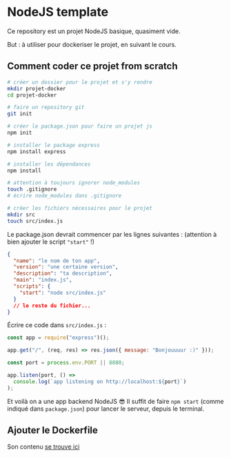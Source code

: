 # NodeJS template

Ce repository est un projet NodeJS basique, quasiment vide.

But : à utiliser pour dockeriser le projet, en suivant le cours.

## Comment coder ce projet from scratch

```sh
# créer un dossier pour le projet et s'y rendre
mkdir projet-docker
cd projet-docker

# faire un repository git
git init

# créer le package.json pour faire un projet js
npm init

# installer le package express
npm install express

# installer les dépendances
npm install

# attention à toujours ignorer node_modules
touch .gitignore
# écrire node_modules dans .gitignore

# créer les fichiers nécessaires pour le projet
mkdir src
touch src/index.js
```

Le package.json devrait commencer par les lignes suivantes :
(attention à bien ajouter le script `"start"` !)

```json
{
  "name": "le nom de ton app",
  "version": "une certaine version",
  "description": "ta description",
  "main": "index.js",
  "scripts": {
    "start": "node src/index.js"
  }
  // le reste du fichier...
}
```

Écrire ce code dans `src/index.js` :

```js
const app = require("express")();

app.get("/", (req, res) => res.json({ message: "Bonjouuuur :)" }));

const port = process.env.PORT || 8080;

app.listen(port, () =>
  console.log(`app listening on http://localhost:${port}`)
);
```

Et voilà on a une app backend NodeJS 😎
Il suffit de faire `npm start` (comme indiqué dans `package.json`) pour lancer le serveur, depuis le terminal.

## Ajouter le Dockerfile

Son contenu [se trouve ici](dockerfile_content.md)
